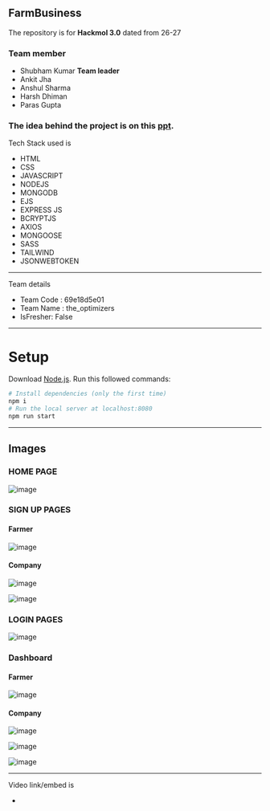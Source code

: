 ## FarmBusiness
The repository is for <strong>Hackmol 3.0</strong> dated from 26-27
 ### Team member
  <ul>
  <li>Shubham Kumar <strong>Team leader</strong></li>
     
  <li>Ankit Jha</li>
       
  <li>Anshul Sharma</li>
  
  <li>Harsh Dhiman</li>
  
   <li>Paras Gupta</li>
  
  </ul>
  
   ###  The idea behind the project is on this   [ppt](https://docs.google.com/presentation/d/1P77r3UcnPb-IerrsOJiK4A_6ZLH1UVL2/edit?usp=sharing&ouid=106774572943632079902&rtpof=true&sd=true).

  
<!--   ###Illustration of of our project -->
Tech Stack used is 
- HTML
- CSS
- JAVASCRIPT
- NODEJS
- MONGODB
- EJS
- EXPRESS JS
- BCRYPTJS
- AXIOS
- MONGOOSE
- SASS
- TAILWIND
- JSONWEBTOKEN

---
 Team details
- Team Code : 69e18d5e01
- Team Name : the_optimizers
- IsFresher: False

---

# Setup
Download [Node.js](https://nodejs.org/en/download/).
Run this followed commands:

``` bash
# Install dependencies (only the first time)
npm i
# Run the local server at localhost:8080
npm run start
```

---
## Images
<h3>HOME PAGE</h3>

![image](https://github.com/18ankitjha/FarmBusiness/blob/main/Web%20capture_27-2-2022_231919_localhost.jpeg)


<h3>SIGN UP PAGES</h3>

<h4>Farmer</h4>

![image](https://github.com/18ankitjha/FarmBusiness/blob/main/Web%20capture_27-2-2022_232132_localhost.jpeg)

<h4>Company</h4>

![image](https://github.com/18ankitjha/FarmBusiness/blob/main/Web%20capture_27-2-2022_232742_localhost.jpeg)


![image](https://github.com/18ankitjha/FarmBusiness/blob/main/Web%20capture_27-2-2022_232742_localhost.jpeg)


<h3>LOGIN PAGES</h3>

![image](https://github.com/18ankitjha/FarmBusiness/blob/main/Web%20capture_28-2-2022_01847_localhost.jpeg)


<h3>Dashboard</h3>

<h4>Farmer</h4>

![image](https://github.com/18ankitjha/FarmBusiness/blob/main/Web%20capture_27-2-2022_23241_localhost.jpeg)

<h4>Company</h4>


![image](https://github.com/18ankitjha/FarmBusiness/blob/main/Web%20capture_27-2-2022_232944_localhost.jpeg)

![image](https://github.com/18ankitjha/FarmBusiness/blob/main/Web%20capture_27-2-2022_23315_localhost.jpeg)

![image](https://github.com/18ankitjha/FarmBusiness/blob/main/Web%20capture_28-2-2022_01551_localhost.jpeg)

---
Video link/embed is 


- 
